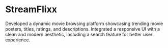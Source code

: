 # StreamFlixx
Developed a dynamic movie browsing platform showcasing trending movie posters, titles, ratings, and descriptions. Integrated a responsive UI with a clean and modern aesthetic, including a search feature for better user experience.
